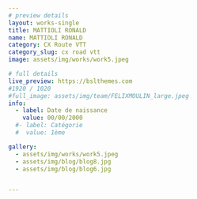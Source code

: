 ```yaml
---
# preview details
layout: works-single
title: MATTIOLI RONALD
name: MATTIOLI RONALD
category: CX Route VTT
category_slug: cx road vtt
image: assets/img/works/work5.jpeg

# full details
live_preview: https://bslthemes.com
#1920 / 1020
#full_image: assets/img/team/FELIXMOULIN_large.jpeg
info:
  - label: Date de naissance
    value: 00/00/2000
  #- label: Catégorie 
  #  value: 1ème

gallery:
  - assets/img/works/work5.jpeg
  - assets/img/blog/blog8.jpg
  - assets/img/blog/blog6.jpg


---
```

